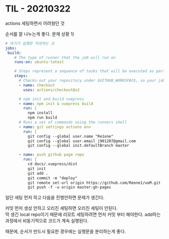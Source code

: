 # TIL - 20210322

actions 세팅하면서 어려웠던 것

순서를 잘 나누는게 좋다.
문제 상황 1)
```yml
# 여기가 실행문 작성하는 곳
jobs:
 build:
    # The type of runner that the job will run on
    runs-on: ubuntu-latest

    # Steps represent a sequence of tasks that will be executed as part of the job
    steps:
      # Checks-out your repository under $GITHUB_WORKSPACE, so your job can access it
      - name: checkout
        uses: actions/checkout@v2

      # npm init and build vuepress
      - name: npm init & vuepress build
        run: |
          npm install
          npm run build
      # Runs a set of commands using the runners shell
      - name: git settings actions env
        run: |
          git config --global user.name "Re1one"
          git config --global user.email j901207@gmail.com
          git config --global init.defaultBranch master

      - name: push github page repo
        run: |
          cd docs/.vuepress/dist
          git init
          git add .
          git commit -m "deploy"
          git remote set-url origin https://github.com/Reone1/uoM.git
          git push -f -u origin master:gh-pages
```
일단 세팅 먼저 하고 다음을 진행안하면 문제가 생긴다.  

커밋 먼저 생성 안하고 오리진 세팅하면 오리진 세팅이 안된다.  
막 생긴 local repo이기 때문에 리모트 세팅하려면 먼저 커밋 부터 해야한다.
add하는 과정에서 비동기적으로 코드가 계속 실행된다.

때문에, 순서가 반드시 필요한 경우에는 실행문을 분리하는게 좋다.